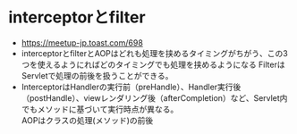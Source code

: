 # interceptorとfilter
* https://meetup-jp.toast.com/698
* interceptorとfilterとAOPはどれも処理を挟めるタイミングがちがう、この3つを使えるようにればどのタイミングでも処理を挟めるようになる
FilterはServletで処理の前後を扱うことができる。 
* InterceptorはHandlerの実行前（preHandle）、Handler実行後（postHandle）、viewレンダリング後（afterCompletion）など、Servlet内でもメソッドに基づいて実行時点が異なる。
<br>AOPはクラスの処理(メソッド)の前後